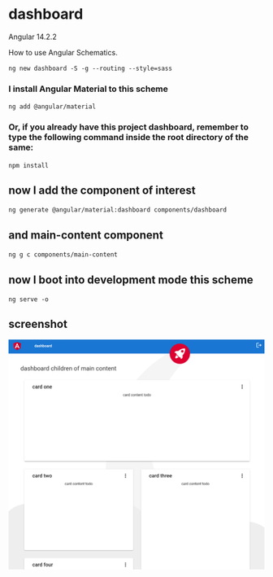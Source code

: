 # dashboard

Angular 14.2.2

How to use Angular Schematics.

```shell
ng new dashboard -S -g --routing --style=sass
```

### I install Angular Material to this scheme

```shell
ng add @angular/material
```

### Or, if you already have this project dashboard, remember to type the following command inside the root directory of the same:

```shell
npm install
```

## now I add the component of interest

```shell
ng generate @angular/material:dashboard components/dashboard
```

## and main-content component

```
ng g c components/main-content
```

## now I boot into development mode this scheme

```shell
ng serve -o
```

## screenshot

![dashboard screenshot](https://github.com/paolomococci/angular-exercises-workshop/blob/main/screenshots/dashboard_2022-06-19.png)
